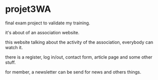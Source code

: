 # projet3WA

final exam project to validate my training.

it's about of an association website.

this website talking about the activity of the association, everybody can watch it.

there is a register, log in/out, contact form, article page and some other stuff.

for member, a newsletter can be send for news and others  things.
